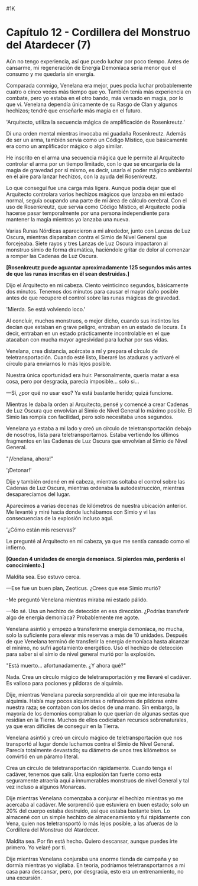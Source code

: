 
#1K 

# Capítulo 12 - Cordillera del Monstruo del Atardecer (7)


Aún no tengo experiencia, así que puedo luchar por poco tiempo. Antes de cansarme, mi regeneración de Energía Demoníaca sería menor que el consumo y me quedaría sin energía.

Comparada conmigo, Venelana era mejor, pues podía luchar probablemente cuatro o cinco veces más tiempo que yo. También tenía más experiencia en combate, pero yo estaba en el otro bando, más versado en magia, por lo que vi. Venelana dependía únicamente de su Rasgo de Clan y algunos hechizos; tendré que enseñarle más magia en el futuro.

'Arquitecto, utiliza la secuencia mágica de amplificación de Rosenkreutz.'

Di una orden mental mientras invocaba mi guadaña Rosenkreutz. Además de ser un arma, también servía como un Código Místico, que básicamente era como un amplificador mágico o algo similar.

He inscrito en el arma una secuencia mágica que le permite al Arquitecto controlar el arma por un tiempo limitado, con lo que se encargaría de la magia de gravedad por sí mismo, es decir, usaría el poder mágico ambiental en el aire para lanzar hechizos, con la ayuda del Rosenkreutz.

Lo que conseguí fue una carga más ligera. Aunque podía dejar que el Arquitecto controlara varios hechizos mágicos que lanzaba en mi estado normal, seguía ocupando una parte de mi área de cálculo cerebral. Con el uso de Rosenkreutz, que servía como Código Místico, el Arquitecto podía hacerse pasar temporalmente por una persona independiente para mantener la magia mientras yo lanzaba una nueva.

Varias Runas Nórdicas aparecieron a mi alrededor, junto con Lanzas de Luz Oscura, mientras disparaban contra el Simio de Nivel General que forcejeaba. Siete rayos y tres Lanzas de Luz Oscura impactaron al monstruo simio de forma dramática, haciéndole gritar de dolor al comenzar a romper las Cadenas de Luz Oscura.

**[Rosenkreutz puede aguantar aproximadamente 125 segundos más antes de que las runas inscritas en él sean destruidas.]**

Dijo el Arquitecto en mi cabeza. Ciento veinticinco segundos, básicamente dos minutos. Tenemos dos minutos para causar el mayor daño posible antes de que recupere el control sobre las runas mágicas de gravedad.

'Mierda. Se está volviendo loco.'

Al concluir, muchos monstruos, o mejor dicho, cuando sus instintos les decían que estaban en grave peligro, entraban en un estado de locura. Es decir, entraban en un estado prácticamente incontrolable en el que atacaban con mucha mayor agresividad para luchar por sus vidas.

Venelana, crea distancia, acércate a mí y prepara el círculo de teletransportación. Cuando esté listo, liberaré las ataduras y activaré el círculo para enviarnos lo más lejos posible.

Nuestra única oportunidad era huir. Personalmente, quería matar a esa cosa, pero por desgracia, parecía imposible... solo si...

—Sí, ¿por qué no usar eso? Ya está bastante herido; quizá funcione.

Mientras le daba la orden al Arquitecto, pensé y comencé a crear Cadenas de Luz Oscura que envolvían al Simio de Nivel General lo máximo posible. El Simio las rompía con facilidad, pero solo necesitaba unos segundos.

Venelana ya estaba a mi lado y creó un círculo de teletransportación debajo de nosotros, lista para teletransportarnos. Estaba vertiendo los últimos fragmentos en las Cadenas de Luz Oscura que envolvían al Simio de Nivel General.

"¡Venelana, ahora!"

'¡Detonar!'

Dije y también ordené en mi cabeza, mientras soltaba el control sobre las Cadenas de Luz Oscura, mientras ordenaba la autodestrucción, mientras desaparecíamos del lugar.

Aparecimos a varias decenas de kilómetros de nuestra ubicación anterior. Me levanté y miré hacia donde luchábamos con Simio y vi las consecuencias de la explosión incluso aquí.

'¿Cómo están mis reservas?'

Le pregunté al Arquitecto en mi cabeza, ya que me sentía cansado como el infierno.

**[Quedan 4 unidades de energía demoníaca. Si pierdes más, perderás el conocimiento.]**

Maldita sea. Eso estuvo cerca.

—Ese fue un buen plan, Zeoticus. ¿Crees que ese Simio murió?

-Me preguntó Venelana mientras miraba mi estado pálido.

—No sé. Usa un hechizo de detección en esa dirección. ¿Podrías transferir algo de energía demoníaca? Probablemente me agote.

Venelana asintió y empezó a transferirme energía demoníaca, no mucha, solo la suficiente para elevar mis reservas a más de 10 unidades. Después de que Venelana terminó de transferir la energía demoníaca hasta alcanzar el mínimo, no sufrí agotamiento energético. Usó el hechizo de detección para saber si el simio de nivel general murió por la explosión.

"Está muerto... afortunadamente. ¿Y ahora qué?"

Nada. Crea un círculo mágico de teletransportación y me llevaré el cadáver. Es valioso para pociones y píldoras de alquimia.

Dije, mientras Venelana parecía sorprendida al oír que me interesaba la alquimia. Había muy pocos alquimistas o refinadores de píldoras entre nuestra raza; se contaban con los dedos de una mano. Sin embargo, la mayoría de los demonios compraban lo que querían de algunas sectas que residían en la Tierra. Muchos de ellos codiciaban recursos sobrenaturales, ya que eran difíciles de conseguir en la Tierra.

Venelana asintió y creó un círculo mágico de teletransportación que nos transportó al lugar donde luchamos contra el Simio de Nivel General. Parecía totalmente devastado; su diámetro de unos tres kilómetros se convirtió en un páramo literal.

Crea un círculo de teletransportación rápidamente. Cuando tenga el cadáver, tenemos que salir. Una explosión tan fuerte como esta seguramente atraería aquí a innumerables monstruos de nivel General y tal vez incluso a algunos Monarcas.

Dije mientras Venelana comenzaba a conjurar el hechizo mientras yo me acercaba al cadáver. Me sorprendió que estuviera en buen estado; solo un 20% del cuerpo estaba destruido, así que estaba bastante bien. Lo almacené con un simple hechizo de almacenamiento y fui rápidamente con Vena, quien nos teletransportó lo más lejos posible, a las afueras de la Cordillera del Monstruo del Atardecer.

Maldita sea. Por fin está hecho. Quiero descansar, aunque puedes irte primero. Yo velaré por ti.

Dije mientras Venelana conjuraba una enorme tienda de campaña y se dormía mientras yo vigilaba. En teoría, podríamos teletransportarnos a mi casa para descansar, pero, por desgracia, esto era un entrenamiento, no una excursión.